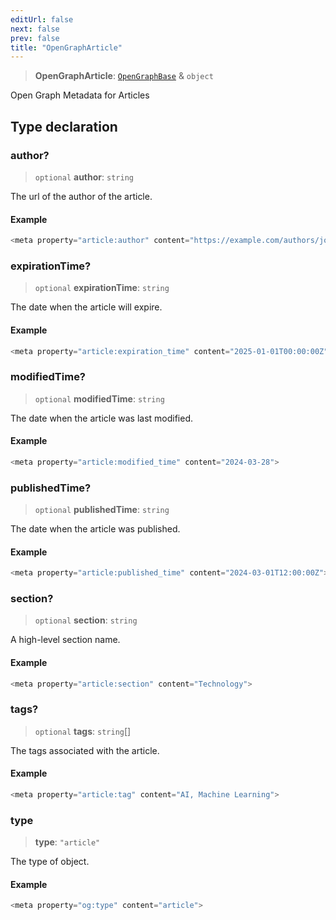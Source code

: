 ```yaml
---
editUrl: false
next: false
prev: false
title: "OpenGraphArticle"
---
```


> **OpenGraphArticle**: [`OpenGraphBase`](/api/type-aliases/opengraphbase/) & `object`

Open Graph Metadata for Articles

## Type declaration

### author?

> `optional` **author**: `string`

The url of the author of the article.

#### Example

```ts
<meta property="article:author" content="https://example.com/authors/john-doe">
```

### expirationTime?

> `optional` **expirationTime**: `string`

The date when the article will expire.

#### Example

```ts
<meta property="article:expiration_time" content="2025-01-01T00:00:00Z">
```

### modifiedTime?

> `optional` **modifiedTime**: `string`

The date when the article was last modified.

#### Example

```ts
<meta property="article:modified_time" content="2024-03-28">
```

### publishedTime?

> `optional` **publishedTime**: `string`

The date when the article was published.

#### Example

```ts
<meta property="article:published_time" content="2024-03-01T12:00:00Z">
```

### section?

> `optional` **section**: `string`

A high-level section name.

#### Example

```ts
<meta property="article:section" content="Technology">
```

### tags?

> `optional` **tags**: `string`[]

The tags associated with the article.

#### Example

```ts
<meta property="article:tag" content="AI, Machine Learning">
```

### type

> **type**: `"article"`

The type of object.

#### Example

```ts
<meta property="og:type" content="article">
```
